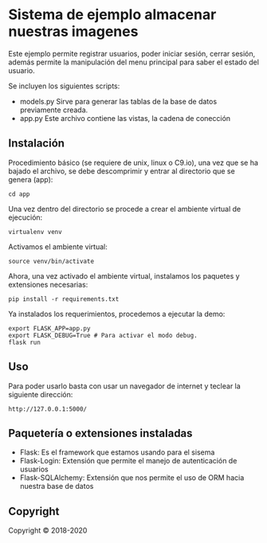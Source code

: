 # Sistema de ejemplo almacenar nuestras imagenes
Este ejemplo permite registrar usuarios, poder iniciar sesión, cerrar sesión, además permite la manipulación del menu principal para saber el estado del usuario.

Se incluyen los siguientes scripts:
- models.py Sirve para generar las tablas de la base de datos previamente creada.
- app.py Este archivo contiene las vistas, la cadena de conección

Instalación
-----------
Procedimiento básico (se requiere de unix, linux o C9.io), una vez que se ha bajado el archivo, se debe descomprimir y entrar al directorio que se genera (app):

	cd app

Una vez dentro del directorio se procede a crear el ambiente virtual de ejecución:

	virtualenv venv

Activamos el ambiente virtual:

	source venv/bin/activate

Ahora, una vez activado el ambiente virtual, instalamos los paquetes y extensiones necesarias:

	pip install -r requirements.txt

Ya instalados los requerimientos, procedemos a ejecutar la demo:

	export FLASK_APP=app.py
    export FLASK_DEBUG=True # Para activar el modo debug.
    flask run

Uso
----
Para poder usarlo basta con usar un navegador de internet y teclear la siguiente dirección:

	http://127.0.0.1:5000/

Paquetería o extensiones instaladas
------------------------------------
- Flask:		Es el framework que estamos usando para el sisema
- Flask-Login:	Extensión que permite el manejo de autenticación de usuarios
- Flask-SQLAlchemy:	Extensión que nos permite el uso de ORM hacia nuestra base de datos

## Copyright
Copyright © 2018-2020
